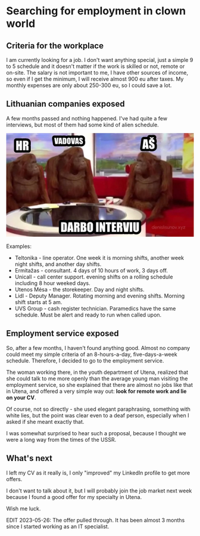 # Searching for employment in clown world

## Criteria for the workplace

I am currently looking for a job. I don't want anything special, just a simple 9 to 5 schedule and it doesn't matter if the work is skilled or not, remote or on-site. The salary is not important to me, I have other sources of income, so even if I get the minimum, I will receive almost 900 eu after taxes. My monthly expenses are only about 250-300 eu, so I could save a lot.

## Lithuanian companies exposed

A few months passed and nothing happened. I've had quite a few interviews, but most of them had some kind of alien schedule.

![Why should we hire you?](/static/images/gallery/darbo_interv.webp)

Examples:

* Teltonika - line operator. One week it is morning shifts, another week night shifts, and another day shifts.
* Ermitažas - consultant. 4 days of 10 hours of work, 3 days off.
* Unicall - call center support. evening shifts on a rolling schedule including 8 hour weeked days.
* Utenos Mėsa - the storekeeper. Day and night shifts.
* Lidl - Deputy Manager. Rotating morning and evening shifts. Morning shift starts at 5 am.
* UVS Group - cash register technician. Paramedics have the same schedule. Must be alert and ready to run when called upon.

## Employment service exposed

So, after a few months, I haven't found anything good. Almost no company could meet my simple criteria of an 8-hours-a-day, five-days-a-week schedule. Therefore, I decided to go to the employment service.

The woman working there, in the youth department of Utena, realized that she could talk to me more openly than the average young man visiting the employment service, so she explained that there are almost no jobs like that in Utena, and offered a very simple way out: **look for remote work and lie on your CV**.

Of course, not so directly - she used elegant paraphrasing, something with white lies, but the point was clear even to a deaf person, especially when I asked if she meant exactly that.

I was somewhat surprised to hear such a proposal, because I thought we were a long way from the times of the USSR.

## What's next

I left my CV as it really is, I only "improved" my LinkedIn profile to get more offers.

I don't want to talk about it, but I will probably join the job market next week because I found a good offer for my specialty in Utena.

Wish me luck.

EDIT 2023-05-26: The offer pulled through. It has been almost 3 months since I started working as an IT specialist.

